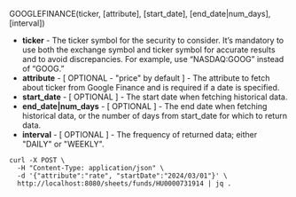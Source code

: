 GOOGLEFINANCE(ticker, [attribute], [start_date], [end_date|num_days], [interval])


- **ticker** - The ticker symbol for the security to consider. It’s mandatory to use both the exchange symbol and ticker symbol for accurate results and to avoid discrepancies. For example, use “NASDAQ:GOOG” instead of “GOOG.”
- **attribute** - [ OPTIONAL - "price" by default ] - The attribute to fetch about ticker from Google Finance and is required if a date is specified.
- **start_date** - [ OPTIONAL ] - The start date when fetching historical data.
- **end_date|num_days** - [ OPTIONAL ] - The end date when fetching historical data, or the number of days from start_date for which to return data.
- **interval** - [ OPTIONAL ] - The frequency of returned data; either "DAILY" or "WEEKLY".

```commandline
curl -X POST \
  -H "Content-Type: application/json" \
  -d '{"attribute":"rate", "startDate":"2024/03/01"}' \
  http://localhost:8080/sheets/funds/HU0000731914 | jq .
```